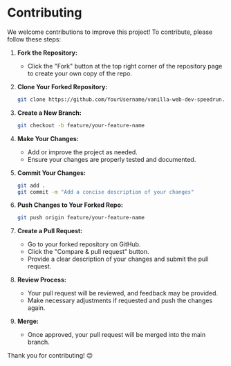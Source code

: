 # Contributing

We welcome contributions to improve this project! To contribute, please follow these steps:

1. **Fork the Repository:**
   - Click the "Fork" button at the top right corner of the repository page to create your own copy of the repo.

2. **Clone Your Forked Repository:**

   ```bash
   git clone https://github.com/YourUsername/vanilla-web-dev-speedrun.git
   ```

3. **Create a New Branch:**

   ```bash
   git checkout -b feature/your-feature-name
   ```

4. **Make Your Changes:**
   - Add or improve the project as needed.
   - Ensure your changes are properly tested and documented.

5. **Commit Your Changes:**

   ```bash
   git add .
   git commit -m "Add a concise description of your changes"
   ```

6. **Push Changes to Your Forked Repo:**

   ```bash
   git push origin feature/your-feature-name
   ```

7. **Create a Pull Request:**
   - Go to your forked repository on GitHub.
   - Click the "Compare & pull request" button.
   - Provide a clear description of your changes and submit the pull request.

8. **Review Process:**
   - Your pull request will be reviewed, and feedback may be provided.
   - Make necessary adjustments if requested and push the changes again.

9. **Merge:**
   - Once approved, your pull request will be merged into the main branch.

Thank you for contributing! 😊
